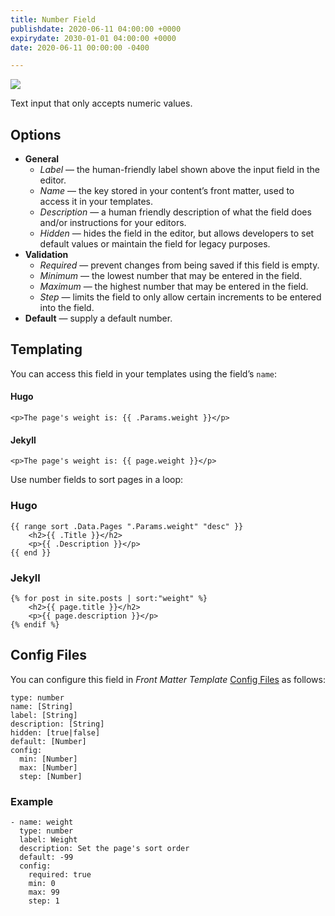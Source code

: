 ```yaml
---
title: Number Field
publishdate: 2020-06-11 04:00:00 +0000
expirydate: 2030-01-01 04:00:00 +0000
date: 2020-06-11 00:00:00 -0400

---
```


![](/uploads/2018/01/number-preview.png)

Text input that only accepts numeric values.

## Options

- **General**
  - _Label_ &mdash; the human-friendly label shown above the input field in the editor.
  - _Name_ &mdash; the key stored in your content’s front matter, used to access it in your templates.
  - _Description_ &mdash; a human friendly description of what the field does and/or instructions for your editors.
  - _Hidden_ &mdash; hides the field in the editor, but allows developers to set default values or maintain the field for legacy purposes.
- **Validation**
  - _Required_ &mdash; prevent changes from being saved if this field is empty.
  - _Minimum_ &mdash; the lowest number that may be entered in the field.
  - _Maximum_ &mdash; the highest number that may be entered in the field.
  - _Step_ &mdash; limits the field to only allow certain increments to be entered into the field.
- **Default** &mdash; supply a default number.



## Templating
You can access this field in your templates using the field’s `name`:

#### Hugo
```
<p>The page's weight is: {{ .Params.weight }}</p> 
```

#### Jekyll
```
<p>The page's weight is: {{ page.weight }}</p> 
```


Use number fields to sort pages in a loop:

### Hugo
```
{{ range sort .Data.Pages ".Params.weight" "desc" }}
    <h2>{{ .Title }}</h2>
    <p>{{ .Description }}</p>
{{ end }}
```

### Jekyll
```
{% for post in site.posts | sort:"weight" %}
    <h2>{{ page.title }}</h2>
    <p>{{ page.description }}</p>
{% endif %}
```

## Config Files
You can configure this field in _Front Matter Template_ [Config Files](/docs/settings/config-files/) as follows:

```
type: number
name: [String]
label: [String]
description: [String] 
hidden: [true|false]
default: [Number]
config:
  min: [Number]
  max: [Number]
  step: [Number]
```

### Example
```
- name: weight
  type: number
  label: Weight
  description: Set the page's sort order
  default: -99
  config:
    required: true
    min: 0
    max: 99
    step: 1
```
